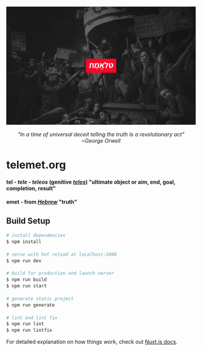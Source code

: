 <a href="https://telemet.org"><p align="center"><img width="512px" src="https://raw.githubusercontent.com/telemet/telemet/master/static/images/telemet-poster.jpg"></p></a>

<i><p align="center">"In a time of universal deceit telling the truth Is a revolutionary act" *~George Orwell*</p></i>

# telemet.org

#### **tel** - *tele* - *teleos* (genitive [*telos*](https://www.etymonline.com/word/telos)) "ultimate object or aim, end, goal, completion, result"

#### **emet** - from [*Hebrew*](https://translate.google.com/#view=home&op=translate&sl=en&tl=iw&text=tel) "truth"
>
> 

## Build Setup

```bash
# install dependencies
$ npm install

# serve with hot reload at localhost:3000
$ npm run dev

# build for production and launch server
$ npm run build
$ npm run start

# generate static project
$ npm run generate

# lint and lint fix
$ npm run lint
$ npm run lintfix
```

For detailed explanation on how things work, check out [Nuxt.js docs](https://nuxtjs.org).
